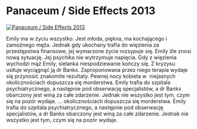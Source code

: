 Panaceum / Side Effects 2013 
=============
[![Panaceum / Side Effects 2013 ](http://vidos.pl/images/player.gif)](http://vidos.pl/panaceum-side-effects-2013)

 Emily ma w życiu wszystko. Jest młoda, piękna, ma kochającego i zamożnego męża. Jednak gdy ukochany trafia do więzienia za przestępstwa finansowe, jej wymarzone życie rozsypuje się. Emily źle znosi nową sytuację. Jej psychika nie wytrzymuje napięcia. Gdy z więzienia wychodzi mąż Emily, sielanka niespodziewanie kończy się. Z kryzysu usiłuje wyciągnąć ją dr Banks. Zaproponowana przez niego terapia wydaje się przynosić znakomite rezultaty. Pewnej nocy kobieta w  niejasnych okolicznościach dopuszcza się morderstwa. Emily trafia do szpitala psychiatrycznego, a następnie pod obserwację specjalistów, a dr Banks obarczony jest winą za całe zdarzenie. Jednak nie wszystko jest tym, czym się na pozór wydaje.   ... okolicznościach dopuszcza się morderstwa. Emily trafia do szpitala psychiatrycznego, a następnie pod obserwację specjalistów, a dr Banks obarczony jest winą za całe zdarzenie. Jednak nie wszystko jest tym, czym się na pozór wydaje.
